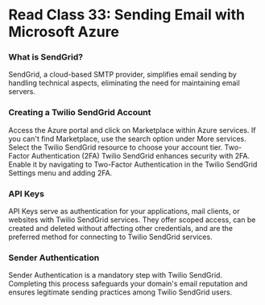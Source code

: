 # Read Class 33: Sending Email with Microsoft Azure 

### What is SendGrid?
SendGrid, a cloud-based SMTP provider, simplifies email sending by handling technical aspects, eliminating the need for maintaining email servers.

### Creating a Twilio SendGrid Account

Access the Azure portal and click on Marketplace within Azure services.
If you can't find Marketplace, use the search option under More services.
Select the Twilio SendGrid resource to choose your account tier.
Two-Factor Authentication (2FA)
Twilio SendGrid enhances security with 2FA. Enable it by navigating to Two-Factor Authentication in the Twilio SendGrid Settings menu and adding 2FA.

### API Keys
API Keys serve as authentication for your applications, mail clients, or websites with Twilio SendGrid services. They offer scoped access, can be created and deleted without affecting other credentials, and are the preferred method for connecting to Twilio SendGrid services.

### Sender Authentication
Sender Authentication is a mandatory step with Twilio SendGrid. Completing this process safeguards your domain's email reputation and ensures legitimate sending practices among Twilio SendGrid users.

